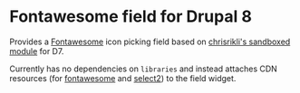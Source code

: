 # Fontawesome field for Drupal 8

Provides a [Fontawesome](http://fontawesome.io/icons/) icon picking field based on [chrisrikli's sandboxed module](https://www.drupal.org/sandbox/chrisrikli/2376759) for D7.

Currently has no dependencies on `libraries` and instead attaches CDN resources (for [fontawesome](https://www.bootstrapcdn.com/fontawesome/) and [select2](https://cdnjs.com/libraries/select2)) to the field widget.